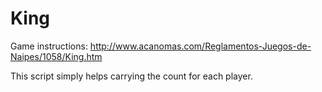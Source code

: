 # King

Game instructions: http://www.acanomas.com/Reglamentos-Juegos-de-Naipes/1058/King.htm

This script simply helps carrying the count for each player.